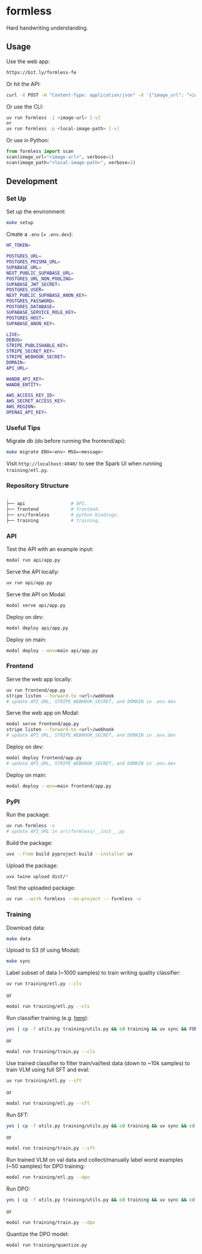 # formless

Hard handwriting understanding.

## Usage

Use the web app:

```bash
https://bit.ly/formless-fe
```

Or hit the API:

```bash
curl -X POST -H "Content-Type: application/json" -d '{"image_url": "<image-url>"}' https://bit.ly/formless-api
```

Or use the CLI:

```bash
uv run formless -i <image-url> [-v]
or
uv run formless -p <local-image-path> [-v]
```

Or use in Python:

```python
from formless import scan
scan(image_url="<image-url>", verbose=1)
scan(image_path="<local-image-path>", verbose=1)
```

## Development

### Set Up

Set up the environment:

```bash
make setup
```

Create a `.env` (+ `.env.dev`):

```bash
HF_TOKEN=

POSTGRES_URL=
POSTGRES_PRISMA_URL=
SUPABASE_URL=
NEXT_PUBLIC_SUPABASE_URL=
POSTGRES_URL_NON_POOLING=
SUPABASE_JWT_SECRET=
POSTGRES_USER=
NEXT_PUBLIC_SUPABASE_ANON_KEY=
POSTGRES_PASSWORD=
POSTGRES_DATABASE=
SUPABASE_SERVICE_ROLE_KEY=
POSTGRES_HOST=
SUPABASE_ANON_KEY=

LIVE=
DEBUG=
STRIPE_PUBLISHABLE_KEY=
STRIPE_SECRET_KEY=
STRIPE_WEBHOOK_SECRET=
DOMAIN=
API_URL=

WANDB_API_KEY=
WANDB_ENTITY=

AWS_ACCESS_KEY_ID=
AWS_SECRET_ACCESS_KEY=
AWS_REGION=
OPENAI_API_KEY=
```

### Useful Tips

Migrate db (do before running the frontend/api):

```bash
make migrate ENV=<env> MSG=<message>
```

Visit `http://localhost:4040/` to see the Spark UI when running `training/etl.py`.

### Repository Structure

```bash
.
├── api                 # API.
├── frontend            # frontend.
├── src/formless        # python bindings.
├── training            # training.
```

### API

Test the API with an example input:

```bash
modal run api/app.py
```

Serve the API locally:

```bash
uv run api/app.py
```

Serve the API on Modal:

```bash
modal serve api/app.py
```

Deploy on dev:

```bash
modal deploy api/app.py
```

Deploy on main:

```bash
modal deploy --env=main api/app.py
```

### Frontend

Serve the web app locally:

```bash
uv run frontend/app.py
stripe listen --forward-to <url>/webhook
# update API_URL, STRIPE_WEBHOOK_SECRET, and DOMAIN in .env.dev
```

Serve the web app on Modal:

```bash
modal serve frontend/app.py
stripe listen --forward-to <url>/webhook
# update API_URL, STRIPE_WEBHOOK_SECRET, and DOMAIN in .env.dev
```

Deploy on dev:

```bash
modal deploy frontend/app.py
# update API_URL, STRIPE_WEBHOOK_SECRET, and DOMAIN in .env.dev
```

Deploy on main:

```bash
modal deploy --env=main frontend/app.py
```

### PyPI

Run the package:

```bash
uv run formless -v
# update API_URL in src/formless/__init__.py
```

Build the package:

```bash
uvx --from build pyproject-build --installer uv
```

Upload the package:

```bash
uvx twine upload dist/*
```

Test the uploaded package:

```bash
uv run --with formless --no-project -- formless -v
```

### Training

Download data:

```bash
make data
```

Upload to S3 (if using Modal):

```bash
make sync
```

Label subset of data (~1000 samples) to train writing quality classifier:

```bash
uv run training/etl.py --cls
```

or

```bash
modal run training/etl.py --cls
```

Run classifier training (e.g. [here](https://wandb.ai/andrewhinh/uncategorized/runs/f9eixipl)):

```bash
yes | cp -f utils.py training/utils.py && cd training && uv sync && FORCE_TORCHRUN=1 uv run train.py --cls && cd .. && rm training/utils.py
```

or

```bash
modal run training/train.py --cls
```

Use trained classifier to filter train/val/test data (down to ~10k samples) to train VLM using full SFT and eval:

```bash
uv run training/etl.py --sft
```

or

```bash
modal run training/etl.py --sft
```

Run SFT:

```bash
yes | cp -f utils.py training/utils.py && cd training && uv sync && cd LLaMA-Factory && uv pip install -e ".[torch,metrics]" && cd .. && FORCE_TORCHRUN=1 uv run train.py --sft && cd .. && rm training/utils.py
```

or

```bash
modal run training/train.py --sft
```

Run trained VLM on val data and collect/manually label worst examples (~50 samples) for DPO training:

```bash
modal run training/etl.py --dpo
```

Run DPO:

```bash
yes | cp -f utils.py training/utils.py && cd training && uv sync && cd LLaMA-Factory && uv pip install -e ".[torch,metrics]" && cd .. && FORCE_TORCHRUN=1 uv run train.py --dpo && cd .. && rm training/utils.py
```

or

```bash
modal run training/train.py --dpo
```

Quantize the DPO model:

```bash
modal run training/quantize.py
```
